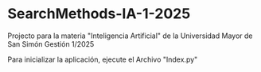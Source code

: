# SearchMethods-IA-1-2025
Projecto para la materia "Inteligencia Artificial" de la Universidad Mayor de San Simón
Gestión 1/2025

Para inicializar la aplicación, ejecute el Archivo "Index.py"